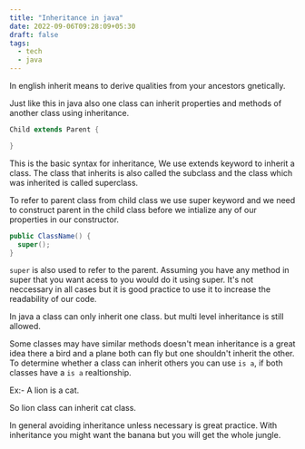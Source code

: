 ```yaml
---
title: "Inheritance in java"
date: 2022-09-06T09:28:09+05:30
draft: false
tags: 
  - tech
  - java
---
```


In english inherit means to derive qualities from your ancestors gnetically.

Just like this in java also one class can inherit properties and methods of another class using inheritance. 


```java
Child extends Parent {

}

```

This  is the basic syntax for inheritance, We use extends keyword to inherit a class. The class that inherits is also called the subclass and the class which was inherited is called superclass.

To refer to parent class from child class we use super keyword and we need to construct parent in the child class before we intialize any of our properties in our constructor.


```java 
public ClassName() {
  super();
}
```

`super` is also used to refer to the parent. Assuming you have any method in super that you want acess to you would do it using super. It's not neccessary in all cases but it is good practice to use it to increase the readability of our code.


In java a class can only inherit one class. but multi level inheritance is still allowed.

Some classes may have similar methods doesn't mean inheritance is a great idea there a bird and a plane both can fly but one shouldn't inherit the other. To determine whether a class can inherit others you can use `is a`, if both classes have a `is a` realtionship.

Ex:- A lion is a cat.

So lion class can inherit cat class.


In general avoiding inheritance unless necessary is great practice. With inheritance you might want the banana but you will get the whole jungle.